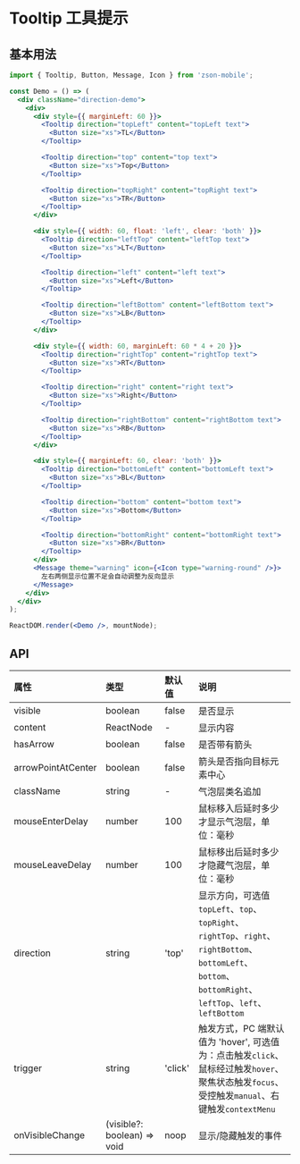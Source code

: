# Tooltip 工具提示

## 基本用法

```jsx
import { Tooltip, Button, Message, Icon } from 'zson-mobile';

const Demo = () => (
  <div className="direction-demo">
    <div>
      <div style={{ marginLeft: 60 }}>
        <Tooltip direction="topLeft" content="topLeft text">
          <Button size="xs">TL</Button>
        </Tooltip>

        <Tooltip direction="top" content="top text">
          <Button size="xs">Top</Button>
        </Tooltip>

        <Tooltip direction="topRight" content="topRight text">
          <Button size="xs">TR</Button>
        </Tooltip>
      </div>

      <div style={{ width: 60, float: 'left', clear: 'both' }}>
        <Tooltip direction="leftTop" content="leftTop text">
          <Button size="xs">LT</Button>
        </Tooltip>

        <Tooltip direction="left" content="left text">
          <Button size="xs">Left</Button>
        </Tooltip>

        <Tooltip direction="leftBottom" content="leftBottom text">
          <Button size="xs">LB</Button>
        </Tooltip>
      </div>

      <div style={{ width: 60, marginLeft: 60 * 4 + 20 }}>
        <Tooltip direction="rightTop" content="rightTop text">
          <Button size="xs">RT</Button>
        </Tooltip>

        <Tooltip direction="right" content="right text">
          <Button size="xs">Right</Button>
        </Tooltip>

        <Tooltip direction="rightBottom" content="rightBottom text">
          <Button size="xs">RB</Button>
        </Tooltip>
      </div>

      <div style={{ marginLeft: 60, clear: 'both' }}>
        <Tooltip direction="bottomLeft" content="bottomLeft text">
          <Button size="xs">BL</Button>
        </Tooltip>

        <Tooltip direction="bottom" content="bottom text">
          <Button size="xs">Bottom</Button>
        </Tooltip>

        <Tooltip direction="bottomRight" content="bottomRight text">
          <Button size="xs">BR</Button>
        </Tooltip>
      </div>
      <Message theme="warning" icon={<Icon type="warning-round" />}>
        左右两侧显示位置不足会自动调整为反向显示
      </Message>
    </div>
  </div>
);

ReactDOM.render(<Demo />, mountNode);
```

## API

| 属性               | 类型                        | 默认值  | 说明                                                                                                                                                      |
| :----------------- | :-------------------------- | :------ | :-------------------------------------------------------------------------------------------------------------------------------------------------------- |
| visible            | boolean                     | false   | 是否显示                                                                                                                                                  |
| content            | ReactNode                   | -       | 显示内容                                                                                                                                                  |
| hasArrow           | boolean                     | false   | 是否带有箭头                                                                                                                                              |
| arrowPointAtCenter | boolean                     | false   | 箭头是否指向目标元素中心                                                                                                                                  |
| className          | string                      | -       | 气泡层类名追加                                                                                                                                            |
| mouseEnterDelay    | number                      | 100     | 鼠标移入后延时多少才显示气泡层，单位：毫秒                                                                                                                |
| mouseLeaveDelay    | number                      | 100     | 鼠标移出后延时多少才隐藏气泡层，单位：毫秒                                                                                                                |
| direction          | string                      | 'top'   | 显示方向，可选值 `topLeft`、`top`、`topRight`、`rightTop`、`right`、`rightBottom`、`bottomLeft`、`bottom`、`bottomRight`、`leftTop`、`left`、`leftBottom` |
| trigger            | string                      | 'click' | 触发方式，PC 端默认值为 'hover', 可选值为：点击触发`click`、鼠标经过触发`hover`、聚焦状态触发`focus`、受控触发`manual`、右键触发`contextMenu`             |
| onVisibleChange    | (visible?: boolean) => void | noop    | 显示/隐藏触发的事件                                                                                                                                       |
